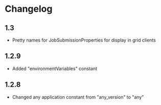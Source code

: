 Changelog
=========

1.3
---

* Pretty names for JobSubmissionProperties for display in grid clients

1.2.9
-----

* Added "environmentVariables" constant

1.2.8
-----
 
* Changed any application constant from "any_version" to "any"


